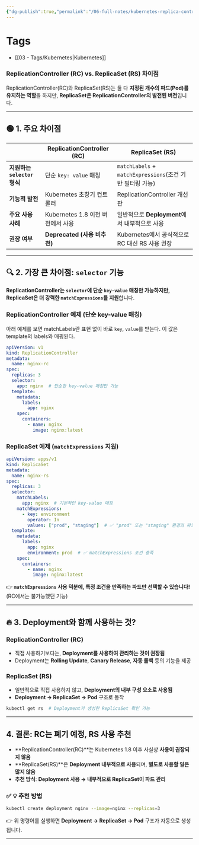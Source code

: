 ```yaml
---
{"dg-publish":true,"permalink":"/06-full-notes/kubernetes-replica-controllers-and-replicaset/","noteIcon":""}
---
```


# Tags
- [[03 - Tags/Kubernetes\|Kubernetes]]
### **ReplicationController (RC) vs. ReplicaSet (RS) 차이점**

ReplicationController(RC)와 ReplicaSet(RS)는 둘 다 **지정된 개수의 파드(Pod)를 유지하는 역할**을 하지만, **ReplicaSet은 ReplicationController의 발전된 버전**입니다.

---

## 🟢 **1. 주요 차이점**

|                        | **ReplicationController (RC)** | **ReplicaSet (RS)**                              |
| ---------------------- | ------------------------------ | ------------------------------------------------ |
| **지원하는 `selector` 형식** | 단순 `key: value` 매칭             | `matchLabels` + `matchExpressions`(조건 기반 필터링 가능) |
| **기능적 발전**             | Kubernetes 초창기 컨트롤러            | ReplicationController 개선판                        |
| **주요 사용 사례**           | Kubernetes 1.8 이전 버전에서 사용      | 일반적으로 **Deployment**에서 내부적으로 사용                  |
| **권장 여부**              | **Deprecated (사용 비추천)**        | Kubernetes에서 공식적으로 RC 대신 RS 사용 권장                |

---

## 🔍 **2. 가장 큰 차이점: `selector` 기능**

**ReplicationController는 `selector`에 단순 `key-value` 매칭만 가능하지만, ReplicaSet은 더 강력한 `matchExpressions`를 지원**합니다.

### **ReplicationController 예제 (단순 key-value 매칭)**
아래 예제를 보면 matchLabels란 표현 없이 바로 `key`, `value`를 받는다. 이 값은 template의 labels와 매핑된다.
```yaml
apiVersion: v1
kind: ReplicationController
metadata:
  name: nginx-rc
spec:
  replicas: 3
  selector:
    app: nginx  # 단순한 key-value 매칭만 가능
  template:
    metadata:
      labels:
        app: nginx
    spec:
      containers:
        - name: nginx
          image: nginx:latest
```

### **ReplicaSet 예제 (`matchExpressions` 지원)**

```yaml
apiVersion: apps/v1
kind: ReplicaSet
metadata:
  name: nginx-rs
spec:
  replicas: 3
  selector:
    matchLabels:
      app: nginx  # 기본적인 key-value 매칭
    matchExpressions:
      - key: environment
        operator: In
        values: ["prod", "staging"]  # ✅ "prod" 또는 "staging" 환경의 파드만 선택
  template:
    metadata:
      labels:
        app: nginx
        environment: prod  # ✅ matchExpressions 조건 충족
    spec:
      containers:
        - name: nginx
          image: nginx:latest
```

👉 **`matchExpressions` 사용 덕분에, 특정 조건을 만족하는 파드만 선택할 수 있습니다!**  
(RC에서는 불가능했던 기능)

---

## 🔥 **3. Deployment와 함께 사용하는 것?**

### **ReplicationController (RC)**

- 직접 사용하기보다는, **Deployment를 사용하여 관리하는 것이 권장됨**
- Deployment는 **Rolling Update**, **Canary Release**, **자동 롤백** 등의 기능을 제공

### **ReplicaSet (RS)**

- 일반적으로 직접 사용하지 않고, **Deployment의 내부 구성 요소로 사용됨**
- **Deployment → ReplicaSet → Pod** 구조로 동작

```sh
kubectl get rs  # Deployment가 생성한 ReplicaSet 확인 가능
```

---

## **4. 결론: RC는 폐기 예정, RS 사용 추천**

- **ReplicationController(RC)**는 Kubernetes 1.8 이후 사실상 **사용이 권장되지 않음**
- **ReplicaSet(RS)**은 **Deployment 내부적으로 사용**되며, **별도로 사용할 일은 많지 않음**
- **추천 방식**: **Deployment 사용 → 내부적으로 ReplicaSet이 파드 관리**

### ✅ **💡 추천 방법**

```sh
kubectl create deployment nginx --image=nginx --replicas=3
```

👉 위 명령어를 실행하면 **Deployment → ReplicaSet → Pod** 구조가 자동으로 생성됩니다.

---
